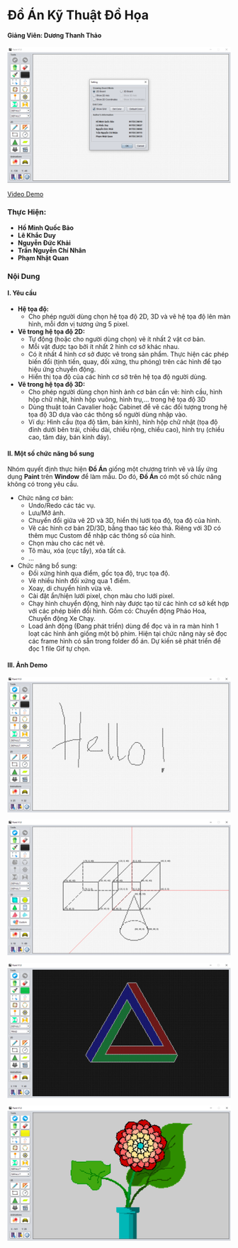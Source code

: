 # Đồ Án Kỹ Thuật Đồ Họa
#### Giảng Viên: Dương Thanh Thảo
![Authors](https://github.com/baokiinkk/paint/blob/master/Authors.png)

[Video Demo](https://youtu.be/x4vbZMLNG8M)

### Thực Hiện:
- **Hồ Minh Quốc Bảo** 
- **Lê Khắc Duy** 
- **Nguyễn Đức Khải**
- **Trần Nguyễn Chí Nhân** 
- **Phạm Nhật Quan**

### Nội Dung
#### I. Yêu cầu
- **Hệ tọa độ:**
    - Cho phép người dùng chọn hệ tọa độ 2D, 3D và vẽ hệ tọa độ lên màn hình, mỗi đơn vị tương ứng 5 pixel.
- **Vẽ trong hệ tọa độ 2D:**
    - Tự động (hoặc cho người dùng chọn)  vẽ ít nhất 2 vật cơ bản.
    - Mỗi vật được tạo bởi ít nhất 2 hình cơ sở khác nhau. 
    - Có ít nhất 4 hình cơ sở được vẽ trong sản phẩm. Thực hiện các phép biến đổi (tịnh tiến, quay, đối xứng, thu phóng) trên các hình để tạo hiệu ứng chuyển động.
    - Hiển thị tọa độ của các hình cơ sở trên hệ tọa độ người dùng.
- **Vẽ trong hệ tọa độ 3D:**
    - Cho phép người dùng chọn hình ảnh cơ bản cần vẽ: hình cầu, hình hộp chữ nhật, hình hộp vuông, hình trụ,… trong hệ tọa độ 3D 
    - Dùng thuật toán Cavalier hoặc Cabinet để vẽ các đối tượng trong hệ tọa độ 3D dựa vào các thông số người dùng nhập vào. 
    - Ví dụ: Hình cầu (tọa độ tâm, bán kính), hình hộp chữ nhật (tọa độ đỉnh dưới bên trái, chiều dài, chiều rộng, chiều cao), hình trụ (chiều cao, tâm đáy, bán kính đáy).

#### II. Một số chức năng bổ sung
Nhóm quyết định thực hiện **Đồ Án** giống một chương trình vẽ và lấy ứng dụng **Paint** trên **Window** để làm mẫu. Do đó, **Đồ Án** có một số chức năng không có trong yêu cầu.

- Chức năng cơ bản:
  - Undo/Redo các tác vụ.
  - Lưu/Mở ảnh.
  - Chuyển đổi giữa vẽ 2D và 3D, hiển thị lưới tọa độ, tọa độ của hình.
  - Vẽ các hình cơ bản 2D/3D, bằng thao tác kéo thả. Riêng với 3D có thêm mục Custom để nhập các thông số của hình.
  - Chọn màu cho các nét vẽ.
  - Tô màu, xóa (cục tẩy), xóa tất cả.
  - ...
- Chức năng bổ sung:
  - Đối xứng hình qua điểm, gốc tọa độ, trục tọa độ.
  - Vẽ nhiều hình đối xứng qua 1 điểm.
  - Xoay, di chuyển hình vừa vẽ.
  - Cài đặt ẩn/hiện lưới pixel, chọn màu cho lưới pixel.
  - Chạy hình chuyển động, hình này được tạo từ các hình cơ sở kết hợp với các phép biến đổi hình. Gồm có: Chuyển động Pháo Hoa, Chuyển động Xe Chạy.
  - Load ảnh động (Đang phát triển) dùng để đọc và in ra màn hình 1 loạt các hình ảnh giống một bộ phim. Hiện tại chức năng này sẽ đọc các frame hình có sẵn trong folder đồ án. Dự kiến sẽ phát triển để đọc 1 file Gif tự chọn.

#### III. Ảnh Demo
![2D](https://github.com/baokiinkk/paint/blob/master/2D.png)

![3D](https://github.com/baokiinkk/paint/blob/master/3D.png)

![Impossible Triangle](https://github.com/baokiinkk/paint/blob/master/ImpossibleTri.png)

![Flower](https://github.com/baokiinkk/paint/blob/master/Flower.png)



 






